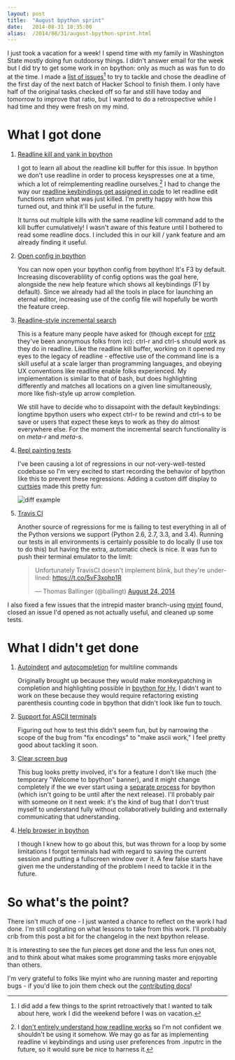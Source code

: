 ```yaml
---
layout: post
title:  "August bpython sprint"
date:   2014-08-31 18:35:00
alias:  /2014/08/31/august-bpython-sprint.html
---
```


I just took a vacation for a week! I spend time with my family in Washington
State mostly doing fun outdoorsy things.
I didn't answer email for the week but I did try to get some
work in on bpython: only as much as was fun to do at the time. I made a [list of 
issues](https://github.com/bpython/bpython/issues?q=milestone%3ATom-august-sprint)[^1]
to try to tackle and chose the deadline of the first day of the next batch of
Hacker School to finish them. I only have half of
the original tasks checked off so far and still have today and tomorrow to improve that ratio,
but I wanted to do a retrospective while I had time and they were fresh on my mind.

What I got done
===============

1. [Readline kill and yank in
   bpython](https://github.com/bpython/bpython/issues/344)

    I got to learn all about the readline kill buffer for this issue. In bpython
    we don't use readline in order to process keyspresses one at a time, which
    a lot of reimplementing readline ourselves.[^2] I had to change
    the way our [readline keybindings get assigned in
    code](https://github.com/bpython/bpython/blob/master/bpython/curtsiesfrontend/manual_readline.py)
    to let readline edit functions return what was just killed.
    I'm pretty happy with how this turned out, and think it'll be useful
    in the future.
    
    It turns out multiple kills with the same readline
    kill command add to the kill buffer cumulatively! I wasn't aware of this
    feature until I bothered to read some readline docs.
    I included this in our kill / yank feature and am already
    finding it useful.

2. [Open config in bpython](https://github.com/bpython/bpython/issues/354)

    You can now open your bpython config from bpython! It's F3 by default.
    Increasing discoverablility
    of config options was the goal here, alongside the new help
    feature which shows all keybindings (F1 by default).
    Since we already had all the tools in place for launching
    an eternal editor, increasing use of the config file will hopefully be worth
    the feature creep.

3. [Readline-style incremental
   search](https://github.com/bpython/bpython/issues/355)

   This is a feature many people have asked for (though except for
   [rntz](http://www.rntz.net/) they've been anonymous folks from
   irc): ctrl-r and ctrl-s should work as they do in readline.
   Like the readline kill buffer, working on it opened
   my eyes to the legacy of readline - effective use of the command line
   is a skill useful at a scale larger than programming languages, and
   obeying UX conventions like readline enable folks experienced.
   My implementation is similar to that of bash, but does highlighting
   differently and matches all locations on a given line simultaneously, more
   like fish-style up arrow completion.

   We still have to decide who to dissapoint with the default keybindings:
   longtime bpython users who
   expect ctrl-r to be rewind and ctrl-s to be save or users that expect
   these keys to work as they do almost everywhere else. For the moment
   the incremental search functionality is on *meta-r* and *meta-s*.

4. [Repl painting
   tests](https://github.com/bpython/bpython/commit/bd11ff7e8c7a180af911d3b1d40533c15ba6c4b6)

   I've been causing a lot of regressions in our not-very-well-tested codebase
   so I'm very excited to start recording the behavior of bpython like this
   to prevent these regressions. Adding a custom diff display to
   [curtsies](https://github.com/thomasballinger/curtsies) made this pretty
   fun:

   ![diff example](http://ballingt.com/assets/diff.gif)

5. [Travis CI](https://github.com/bpython/bpython/issues/358)

   Another source of regressions for me is failing to test everything in
   all of the Python versions we support (Python 2.6, 2.7, 3.3, and 3.4).
   Running our tests in all environments is certainly possible to do locally
   (I use tox to do this) but having the extra, automatic check is nice.
   It was fun to push their terminal emulator to the limit: 

   <blockquote class="twitter-tweet" lang="en"><p>Unfortunately TravisCI
   doesn&#39;t implement blink, but they&#39;re underlined: <a
   href="https://t.co/5vF3xohp1R">https://t.co/5vF3xohp1R</a></p>&mdash;
   Thomas Ballinger (@ballingt) <a
   href="https://twitter.com/ballingt/statuses/503377586559668224">August 24,
   2014</a></blockquote>
   <script async src="//platform.twitter.com/widgets.js"
   charset="utf-8"></script>

I also fixed a few issues that the intrepid master branch-using [myint](https://github.com/myint) found,
closed an issue I'd opened as not actually useful, and cleaned up some tests.

What I didn't get done
======================

1. [Autoindent](https://github.com/bpython/bpython/issues/331) and [autocompletion](https://github.com/bpython/bpython/issues/327) for multiline commands

   Originally brought up because they would make monkeypatching in completion
   and highlighting possible in [bpython for Hy](https://github.com/thomasballinger/bphython),
   I didn't want to work on these because they would require refactoring
   existing parenthesis counting code in bpython that didn't look like fun to
   touch.

2. [Support for ASCII terminals](https://github.com/bpython/bpython/issues/295)

   Figuring out how to test this didn't seem fun, but by narrowing the scope
   of the bug from "fix encodings" to "make ascii work," I feel pretty good
   about tackling it soon.

3. [Clear screen bug](https://github.com/bpython/bpython/issues/343)

   This bug looks pretty involved, it's for a feature I don't like much
   (the temporary "Welcome to bpython" banner), and it might change completely if
   the we ever start using a [separate process](https://github.com/bpython/bpython/issues/353)
   for bpython (which isn't going to be until after the next release).
   I'll probably pair with someone on it next week: it's the kind of bug
   that I don't trust myself to understand fully without collaboratively
   building and externally communicating that udnerstanding.

4. [Help browser in bpython](https://github.com/bpython/bpython/issues/294)

   I though I knew how to go about this, but was thrown for a loop by some
   limitations I forgot terminals had with regard to saving the current
   session and putting a fullscreen window over it. A few false starts have given me
   the understanding of the problem I need to tackle it in the future.

So what's the point?
====================

There isn't much of one - I just wanted a chance to reflect on the work I had
done. I'm still cogitating on what lessons to take from this work.
I'll probably crib from this post a bit for the changelog
in the next bpython release.

It is interesting to see the fun pieces get done
and the less fun ones not, and to think
about what makes some programming tasks more enjoyable than others.

I'm very grateful to folks like myint who are running master and reporting
bugs - if you'd like to join them check out the [contributing docs](http://docs.bpython-interpreter.org/contributing.html)!

[^1]: I did add a few things to the sprint retroactively that I wanted to talk
    about here, work I did the weekend before I was on vacation.

[^2]: I [don't entirely understand how readline works](https://github.com/bpython/bpython/issues/363)
    so I'm not confident we shouldn't be using it somehow.
    We may go as far as implementing readline vi keybindings and
    using user preferences from .inputrc in the future, so it would sure be nice to harness it.

